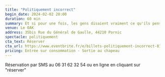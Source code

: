 ```yaml
---
title: "Politiquement incorrect"
begin_date: 2024-02-02 20:00
duration: 60 min
summary: Et si pour une fois, les gens disaient vraiment ce qu'ils pensent ?
venue: Le OAK
address: 35bis Rue du Général de Gaulle, 44210 Pornic
spectacle: politiquement
cta_text: Réserver
cta_url: https://www.eventbrite.fr/e/billets-politiquement-incorrect-814254375757?fbclid=IwAR3-Es9rrPS27-ns59DaU44l_cRFgPaq1KS5l78FYfcavt5Ya9mwNAhCQlE
pricing: Entrée sur consommation - Sortie au chapeau
---
```


Réservation par SMS au 06 31 62 32 54 ou en ligne en cliquant sur "réserver"
